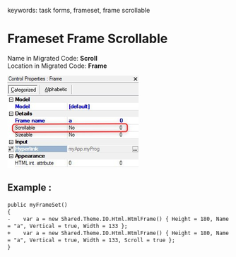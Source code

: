 ﻿keywords: task forms, frameset, frame scrollable

# Frameset Frame Scrollable

Name in Migrated Code:   **Scroll**  
Location in Migrated Code: **Frame**  

![2018 01 02 16H32 14 Scrollable](2018-01-02_16h32_14-scrollable.jpg)

## Example :
```csdiff
public myFrameSet()
{
-    var a = new Shared.Theme.IO.Html.HtmlFrame() { Height = 180, Name = "a", Vertical = true, Width = 133 };
+    var a = new Shared.Theme.IO.Html.HtmlFrame() { Height = 180, Name = "a", Vertical = true, Width = 133, Scroll = true };
}
```